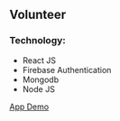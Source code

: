 ## Volunteer

### Technology:

- React JS
- Firebase Authentication
- Mongodb
- Node JS

[App Demo](https://volunteer-network-6c5bc.firebaseapp.com/)
